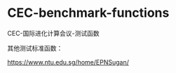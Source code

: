 # CEC-benchmark-functions
CEC-国际进化计算会议-测试函数


其他测试标准函数：

 https://www.ntu.edu.sg/home/EPNSugan/
 
 
